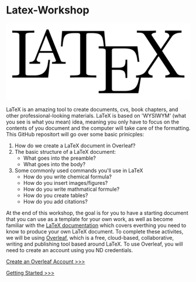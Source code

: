 # Latex-Workshop

![LatexImage](/images/Latex.png)

LaTeX is an amazing tool to create documents, cvs, book chapters, and other professional-looking materials. LaTeX is based on 'WYSIWYM' (what you see is what you mean) idea, meaning you only have to focus on the contents of you document and the computer will take care of the formatting. This GitHub repositort will go over some basic prinicples:

1. How do we create a LaTeX document in Overleaf?
2. The basic structure of a LaTeX document:
	* What goes into the preamble?
	* What goes into the body?
3. Some commonly used commands you'll use in LaTeX
	* How do you write chemical formula?
	* How do you insert images/figures?
	* How do you write mathmatical formule?
	* How do you create tables?
	* How do you add citations?

At the end of this workshop, the goal is for you to have a starting document that you can use as a template for your own work, as well as become familiar with the [LaTeX documentation](https://www.overleaf.com/learn/latex/Creating_a_document_in_LaTeX) which covers everthing you need to know to produce your own LaTeX document.	To complete these activites, we will be using [Overleaf](https://www.overleaf.com/for/authors), which is a free, cloud-based, collaborative, writing and publishing tool based around LaTeX. To use Overleaf, you will need to create an account using you ND credentials. 

[Create an Overleaf Account >>>](sections/account.md)

[Getting Started >>>](sections/start.md) 
